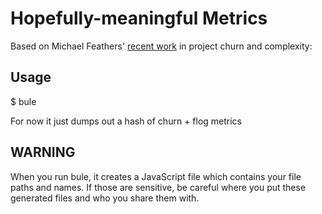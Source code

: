 Hopefully-meaningful Metrics
============================

Based on Michael Feathers' [recent work](http://www.stickyminds.com/sitewide.asp?Function=edetail&ObjectType=COL&ObjectId=16679&tth=DYN&tt=siteemail&iDyn=2) in project churn and complexity:

Usage
-----

$ bule

For now it just dumps out a hash of churn + flog metrics

WARNING
-------
When you run bule, it creates a JavaScript file which contains your file paths and names.  If those are sensitive, be careful where you put these generated files and who you share them with.

